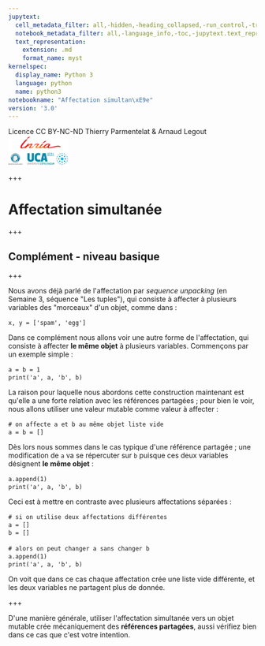 ```yaml
---
jupytext:
  cell_metadata_filter: all,-hidden,-heading_collapsed,-run_control,-trusted
  notebook_metadata_filter: all,-language_info,-toc,-jupytext.text_representation.jupytext_version,-jupytext.text_representation.format_version
  text_representation:
    extension: .md
    format_name: myst
kernelspec:
  display_name: Python 3
  language: python
  name: python3
notebookname: "Affectation simultan\xE9e"
version: '3.0'
---
```


<div class="licence">
<span>Licence CC BY-NC-ND</span>
<span>Thierry Parmentelat &amp; Arnaud Legout</span>
<span><img src="media/both-logos-small-alpha.png" /></span>
</div>

+++

# Affectation simultanée

+++

## Complément - niveau basique

+++

Nous avons déjà parlé de l'affectation par *sequence unpacking* (en Semaine 3, séquence "Les tuples"), qui consiste à affecter à plusieurs variables des "morceaux" d'un objet, comme dans :

```{code-cell}
x, y = ['spam', 'egg']
```

Dans ce complément nous allons voir une autre forme de l'affectation, qui consiste à affecter **le même objet** à plusieurs variables. Commençons par un exemple simple :

```{code-cell}
a = b = 1
print('a', a, 'b', b)
```

La raison pour laquelle nous abordons cette construction maintenant est qu'elle a une forte relation avec les références partagées ; pour bien le voir, nous allons utiliser une valeur mutable comme valeur à affecter :

```{code-cell}
# on affecte a et b au même objet liste vide
a = b = []
```

Dès lors nous sommes dans le cas typique d'une référence partagée ; une modification de  `a` va se répercuter sur `b` puisque ces deux variables désignent **le même objet** :

```{code-cell}
a.append(1)
print('a', a, 'b', b)
```

Ceci est à mettre en contraste avec plusieurs affectations séparées :

```{code-cell}
# si on utilise deux affectations différentes
a = []
b = []

# alors on peut changer a sans changer b
a.append(1)
print('a', a, 'b', b)
```

On voit que dans ce cas chaque affectation crée une liste vide différente, et les deux variables ne partagent plus de donnée.

+++

D'une manière générale, utiliser l'affectation simultanée vers un objet mutable crée mécaniquement des **références partagées**, aussi vérifiez bien dans ce cas que c'est votre intention.
